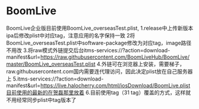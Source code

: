 # BoomLive
BoomLive企业版目前使用BoomLive_overseasTest.plist,
1.release中上传新版本ipa后修改plist中对应tag，注意应用的名字保持一致
2将BoomLive_overseasTest.plist中software-package修改为对应tag，image路径不用改
3.将raw模式外链提交后台itms-services://?action=download-manifest&url=https://raw.githubusercontent.com/BoomLiveHub/BoomLive/master/BoomLive_overseasTest.plist
4.外链可在浏览器上安装，需要梯子，raw.githubusercontent.com国内需要连代理访问，因此决定plist放在自己服务器上
5.itms-services://?action=download-manifest&url=https://live.halocherry.com/html/iosDownload/BoomLive.plist目前使用的最新的在贺磊那里放着
6.目前使用tag（31 tag）覆盖的方式，这样就不用经常同步plist中tag版本了
